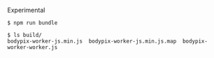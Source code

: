Experimental
```
$ npm run bundle
```

```
$ ls build/
bodypix-worker-js.min.js  bodypix-worker-js.min.js.map  bodypix-worker-worker.js

```